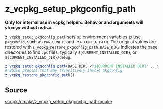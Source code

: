 # z_vcpkg_setup_pkgconfig_path

**Only for internal use in vcpkg helpers. Behavior and arguments will change without notice.**

`z_vcpkg_setup_pkgconfig_path` sets up environment variables to use `pkgconfig`, such as `PKG_CONFIG` and `PKG_CONFIG_PATH`.
The original values are restored with `z_vcpkg_restore_pkgconfig_path`. `BASE_DIRS` indicates the base directories to find `.pc` files; typically `${CURRENT_INSTALLED_DIR}`, or `${CURRENT_INSTALLED_DIR}/debug`.

```cmake
z_vcpkg_setup_pkgconfig_path(BASE_DIRS <"${CURRENT_INSTALLED_DIR}" ...>)
# Build process that may transitively invoke pkgconfig
z_vcpkg_restore_pkgconfig_path()
```


## Source
[scripts/cmake/z\_vcpkg\_setup\_pkgconfig\_path.cmake](https://github.com/Microsoft/vcpkg/blob/master/scripts/cmake/z_vcpkg_setup_pkgconfig_path.cmake)
